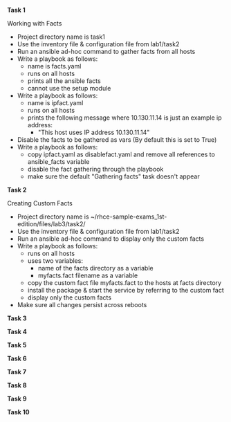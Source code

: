 
**Task 1** 

Working with Facts

-  Project directory name is task1
-  Use the inventory file & configuration file from lab1/task2
-  Run an ansible ad-hoc command to gather facts from all hosts
-  Write a playbook as follows:
   - name is facts.yaml
   - runs on all hosts
   - prints all the ansible facts
   - cannot use the setup module
-  Write a playbook as follows:
   - name is ipfact.yaml
   - runs on all hosts
   - prints the following message where 10.130.11.14 is just an example ip address:
     - "This host uses IP address 10.130.11.14"
-  Disable the facts to be gathered as vars (By default this is set to True)
-  Write a playbook as follows:
   - copy ipfact.yaml as disablefact.yaml and remove all references to ansible_facts variable
   - disable the fact gathering through the playbook
   - make sure the default "Gathering facts" task doesn't appear

**Task 2**

Creating Custom Facts

-  Project directory name is ~/rhce-sample-exams_1st-edition/files/lab3/task2/
-  Use the inventory file & configuration file from lab1/task2
-  Run an ansible ad-hoc command to display only the custom facts
-  Write a playbook as follows:
   - runs on all hosts
   - uses two variables:
     - name of the facts directory as a variable
     - myfacts.fact filename as a variable
   - copy the custom fact file myfacts.fact to the hosts at facts directory
   - install the package & start the service by referring to the custom fact
   - display only the custom facts
-  Make sure all changes persist across reboots

**Task 3**


**Task 4**


**Task 5**


**Task 6**


**Task 7**


**Task 8**


**Task 9**


**Task 10**


